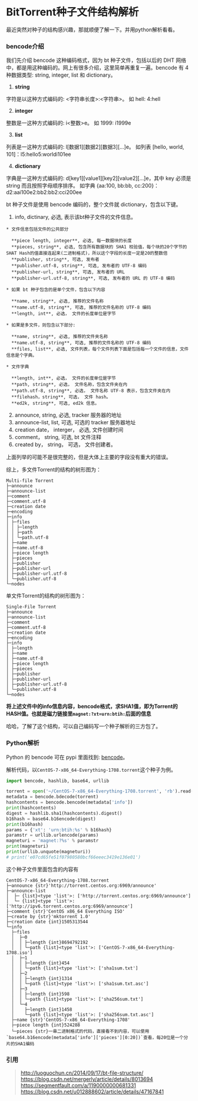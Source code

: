 # BitTorrent种子文件结构解析

最近突然对种子的结构感兴趣，那就顺便了解一下。并用python解析看看。

### bencode介绍
我们先介绍 bencode 这种编码格式，因为 bt 种子文件，包括以后的 DHT 网络中，都是用这种编码的。网上有很多介绍，这里简单再重复一遍。bencode 有 4 种数据类型: string, integer, list 和 dictionary。

  1. **string**
  
  字符是以这种方式编码的: <字符串长度>:<字符串>。
  如 hell: 4:hell
  
  2. **integer**
  
  整数是一这种方式编码的: i<整数>e。
  如 1999: i1999e
  
  3. **list**
  
  列表是一这种方式编码的: l[数据1][数据2][数据3][…]e。
  如列表 [hello, world, 101]：l5:hello5:worldi101ee
  
  4. **dictionary**
  
  字典是一这种方式编码的: d[key1][value1][key2][value2][…]e，其中 key 必须是 string 而且按照字母顺序排序。
  如字典 {aa:100, bb:bb, cc:200}： d2:aai100e2:bb2:bb2:cci200ee

bt 种子文件是使用 bencode 编码的，整个文件就 dictionary，包含以下键。

  1. info, dictinary, 必选, 表示该bt种子文件的文件信息。

    * 文件信息包括文件的公共部分

      **piece length, integer**, 必选, 每一数据块的长度  
      **pieces, string**, 必选, 包含所有数据块的 SHA1 校验值，每个块的20个字节的SHAT Hash的值直接连起来(二进制格式)，所以这个字段的长度一定是20的整数倍  
      **publisher, string**, 可选, 发布者  
      **publisher.utf-8, string**, 可选, 发布者的 UTF-8 编码  
      **publisher-url, string**, 可选, 发布者的 URL  
      **publisher-url.utf-8, string**, 可选, 发布者的 URL 的 UTF-8 编码  
      
    * 如果 bt 种子包含的是单个文件，包含以下内容
      
      **name, string**, 必选, 推荐的文件名称  
      **name.utf-8, string**, 可选, 推荐的文件名称的 UTF-8 编码  
      **length, int**, 必选， 文件的长度单位是字节  
      
    * 如果是多文件，则包含以下部分:
      
      **name, string**, 必选, 推荐的文件夹名称  
      **name.utf-8, string**, 可选, 推荐的文件名称的 UTF-8 编码  
      **files, list**, 必选, 文件列表，每个文件列表下面是包括每一个文件的信息，文件信息是个字典。  

    * 文件字典
      
      **length, int**, 必选， 文件的长度单位是字节  
      **path, string**, 必选， 文件名称，包含文件夹在内  
      **path.utf-8, string**, 必选， 文件名称 UTF-8 表示，包含文件夹在内  
      **filehash，string**, 可选， 文件 hash。  
      **ed2k, string**, 可选, ed2k 信息。  

  2. announce, string, 必选, tracker 服务器的地址
  3. announce-list, list, 可选, 可选的 tracker 服务器地址
  4. creation date， interger， 必选, 文件创建时间
  5. comment， string, 可选, bt 文件注释
  6. created by， string， 可选， 文件创建者。

上面列举的可能不是很完整的，但是大体上主要的字段没有重大的错误。

综上，多文件Torrent的结构的树形图为：

    Multi-file Torrent
    ├─announce
    ├─announce-list
    ├─comment
    ├─comment.utf-8
    ├─creation date
    ├─encoding
    ├─info
    │ ├─files
    │ │ ├─length
    │ │ ├─path
    │ │ └─path.utf-8
    │ ├─name
    │ ├─name.utf-8
    │ ├─piece length
    │ ├─pieces
    │ ├─publisher
    │ ├─publisher-url
    │ ├─publisher-url.utf-8
    │ └─publisher.utf-8
    └─nodes

单文件Torrent的结构的树形图为：

    Single-File Torrent
    ├─announce
    ├─announce-list
    ├─comment
    ├─comment.utf-8
    ├─creation date
    ├─encoding
    ├─info
    │ ├─length
    │ ├─name
    │ ├─name.utf-8
    │ ├─piece length
    │ ├─pieces
    │ ├─publisher
    │ ├─publisher-url
    │ ├─publisher-url.utf-8
    │ └─publisher.utf-8
    └─nodes

**将上述文件中的info信息内容，bencode格式，求SHA1值，即为Torrent的HASH值。也就是磁力链接里`magnet:?xt=urn:btih:`后面的信息**

哈哈，了解了这个结构，可以自己编码写一个种子解析的三方包了。

### Python解析

Python 的 bencode 可在 pypi 里面找到: [bencode](https://pypi.org/project/bencode/1.0/)。

解析代码，以`CentOS-7-x86_64-Everything-1708.torrent`这个种子为例。
```python
import bencode, hashlib, base64, urllib

torrent = open('~/CentOS-7-x86_64-Everything-1708.torrent', 'rb').read()
metadata = bencode.bdecode(torrent)
hashcontents = bencode.bencode(metadata['info'])
print(hashcontents)
digest = hashlib.sha1(hashcontents).digest()
b16hash = base64.b16encode(digest)
print(b16hash)
params = {'xt': 'urn:btih:%s' % b16hash}
paramstr = urllib.urlencode(params)
magneturi = 'magnet:?%s' % paramstr
print(magneturi)
print(urllib.unquote(magneturi))
# print('e07cd65fe51f07980580bcf66eeec3419e136e01')
```
这个种子文件里面包含的内容有

    CentOS-7-x86_64-Everything-1708.torrent
    ├─announce {str}'http://torrent.centos.org:6969/announce'
    ├─announce-list
    │  ├─ {list}<type 'list'>: ['http://torrent.centos.org:6969/announce']
    │  └─ {list}<type 'list'>: ['http://ipv6.torrent.centos.org:6969/announce']
    ├─comment {str}'CentOS x86_64 Everything ISO'
    ├─create by {str}'mktorrent 1.0'
    ├─creation date {int}1505313544
    └─info
      ├─files
      │  ├─0
      │  │ ├─length {int}8694792192
      │  │ └─path {list}<type 'list'>: ['CentOS-7-x86_64-Everything-1708.iso']
      │  ├─1
      │  │ ├─length {int}454
      │  │ └─path {list}<type 'list'>: ['sha1sum.txt']
      │  ├─2
      │  │ ├─length {int}1314
      │  │ └─path {list}<type 'list'>: ['sha1sum.txt.asc']
      │  ├─3
      │  │ ├─length {int}598
      │  │ └─path {list}<type 'list'>: ['sha256sum.txt']
      │  └─4
      │    ├─length {int}1458
      │    └─path {list}<type 'list'>: ['sha256sum.txt.asc']
      ├─name {str}'CentOS-7-x86_64-Everything-1708'
      ├─piece length {int}524288
      └─pieces {str}一串二进制格式的代码，直接看不到内容，可以使用`base64.b16encode(metadata['info']['pieces'][0:20])`查看，每20位是一个分片的SHA1编码



### 引用
> http://luoguochun.cn/2014/09/17/bt-file-structure/  
> https://blog.csdn.net/mergerly/article/details/8013694  
> https://segmentfault.com/a/1190000000681331  
> https://blog.csdn.net/u012888602/article/details/47167841  

